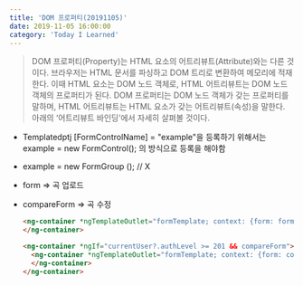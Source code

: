 ```yaml
---
title: 'DOM 프로퍼티(20191105)'
date: 2019-11-05 16:00:00
category: 'Today I Learned'
---
```




> DOM 프로퍼티(Property)는 HTML 요소의 어트리뷰트(Attribute)와는 다른 것이다. 브라우저는 HTML 문서를 파싱하고 DOM 트리로 변환하여 메모리에 적재한다. 이때 HTML 요소는 DOM 노드 객체로, HTML 어트리뷰트는 DOM 노드 객체의 프로퍼티가 된다. DOM 프로퍼티는 DOM 노드 객체가 갖는 프로퍼티를 말하며, HTML 어트리뷰트는 HTML 요소가 갖는 어트리뷰트(속성)을 말한다. 아래의 ‘어트리뷰트 바인딩’에서 자세히 살펴볼 것이다.

- Templatedptj [FormControlName] = "example"을 등록하기 위해서는 example = new FormControl(); 의 방식으로 등록을 해야함

- example = new FormGroup (); // X

- form ⇒ 곡 업로드

- compareForm ⇒ 곡 수정

  ```html
  <ng-container *ngTemplateOutlet="formTemplate; context: {form: form, formGroup: formGroup, type: 'default'}">
  </ng-container>
  
  <ng-container *ngIf="currentUser?.authLevel >= 201 && compareForm">
    <ng-container *ngTemplateOutlet="formTemplate; context: {form: compareForm, formGroup: compareFormGroup, type: 'current'}">
    </ng-container>
  </ng-container>
  ```

  

